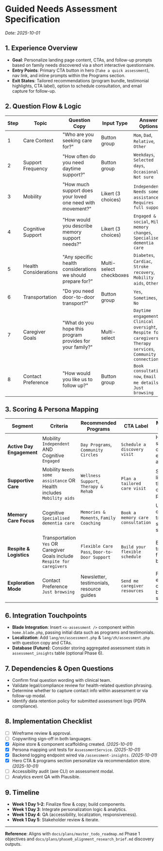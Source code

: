 # Guided Needs Assessment Specification
_Date: 2025-10-01_

## 1. Experience Overview
- **Goal**: Personalize landing page content, CTAs, and follow-up prompts based on family needs discovered via a short interactive questionnaire.
- **Entry Points**: Primary CTA button in hero (`Take a quick assessment`), nav link, and inline prompts within the Programs section.
- **Exit States**: Tailored recommendations (program bundle, testimonial highlights, CTA label), option to schedule consultation, and email capture for follow-up.

## 2. Question Flow & Logic
| Step | Topic | Question Copy | Input Type | Answer Options | Notes |
| --- | --- | --- | --- | --- | --- |
| 1 | Care Context | "Who are you seeking care for?" | Button group | `Mom`, `Dad`, `Relative`, `Other` | Sets personalization tone |
| 2 | Support Frequency | "How often do you need daytime support?" | Button group | `Weekdays`, `Selected days`, `Occasional`, `Not sure` | Maps to scheduling recommendations |
| 3 | Mobility | "How much support does your loved one need with movement?" | Likert (3 choices) | `Independent`, `Needs some assistance`, `Requires full support` | Influences program suggestions |
| 4 | Cognitive Support | "How would you describe memory support needs?" | Likert (3 choices) | `Engaged & social`, `Mild memory changes`, `Specialised dementia care` | Flags dementia-friendly programming |
| 5 | Health Considerations | "Any specific health considerations we should prepare for?" | Multi-select checkboxes | `Diabetes`, `Cardiac`, `Stroke recovery`, `Mobility aids`, `Other` | Drives staff readiness checklist |
| 6 | Transportation | "Do you need door-to-door transport?" | Button group | `Yes`, `Sometimes`, `No` | Impacts cost estimator defaults |
| 7 | Caregiver Goals | "What do you hope this program provides for your family?" | Multi-select | `Daytime engagement`, `Clinical oversight`, `Respite for caregivers`, `Therapy services`, `Community connection` | Copy personalization |
| 8 | Contact Preference | "How would you like us to follow up?" | Button group | `Book consultation now`, `Email me details`, `Just browsing` | Determines CTA behavior |

## 3. Scoring & Persona Mapping
| Segment | Criteria | Recommended Programs | CTA Label | Messaging Emphasis |
| --- | --- | --- | --- | --- |
| **Active Day Engagement** | Mobility `Independent` AND Cognitive `Engaged` | `Day Programs`, `Community Circles` | `Schedule a discovery visit` | Highlight social calendar, enrichment activities |
| **Supportive Care** | Mobility `Needs some assistance` OR Health includes `Mobility aids` | `Wellness Support`, `Therapy & Rehab` | `Plan a tailored care visit` | Stress licensed therapists, custom plans |
| **Memory Care Focus** | Cognitive `Specialised dementia care` | `Memories & Moments`, `Family Coaching` | `Book a memory care consultation` | Underline dementia-trained staff, safe spaces |
| **Respite & Logistics** | Transportation `Yes` OR Caregiver Goals include `Respite for caregivers` | `Flexible Care Pass`, `Door-to-Door Support` | `Build your flexible schedule` | Emphasize transport, flexible bookings |
| **Exploration Mode** | Contact Preference `Just browsing` | Newsletter, testimonials, resource guides | `Send me caregiver resources` | Provide educational content before sales |

## 6. Integration Touchpoints
- **Blade Integration**: Insert `<x-assessment />` component within `home.blade.php`, passing initial data such as programs and testimonials.
- **Localization**: Add `lang/en/assessment.php` & `lang/zh/assessment.php` with question copy and CTAs.
- **Database (Future)**: Consider storing aggregated assessment stats in `assessment_insights` table (optional Phase 6).

## 7. Dependencies & Open Questions
- Confirm final question wording with clinical team.
- Validate legal/compliance review for health-related question phrasing.
- Determine whether to capture contact info within assessment or via follow-up modal.
- Identify data retention policy for submitted assessment logs (PDPA compliance).

## 8. Implementation Checklist
- [ ] Wireframe review & approval.
- [ ] Copywriting sign-off in both languages.
- [x] Alpine store & component scaffolding created. *(2025-10-01)*
- [x] Persona mapping unit tests for `AssessmentService`. *(2025-10-01)*
- [x] Backend logging endpoint wired via `/assessment-insights`. *(2025-10-01)*
- [x] Hero CTA & programs section personalize via recommendation store. *(2025-10-01)*
- [ ] Accessibility audit (axe CLI) on assessment modal.
- [ ] Analytics event QA with Plausible.

## 9. Timeline
- **Week 1 Day 1–2**: Finalize flow & copy; build components.
- **Week 1 Day 3**: Integrate personalization logic & analytics.
- **Week 1 Day 4**: QA (accessibility, localization, responsiveness).
- **Week 1 Day 5**: Stakeholder review & iterate.

---
**Reference**: Aligns with `docs/plans/master_todo_roadmap.md` Phase 1 objectives and `docs/plans/phase0_alignment_research_brief.md` discovery outputs.
